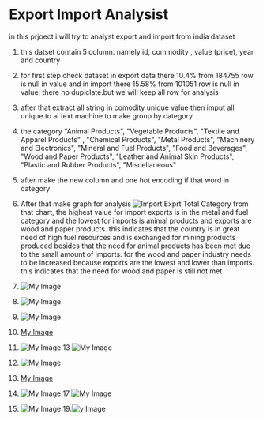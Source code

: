 # Export Import Analysist
in this prjoect i will try to analyst export and import from india dataset

1. this datset contain 5 column. namely id,  commodity , value (price), year and country
2. for first step check dataset in export data there 10.4% from 184755 row is null in value and in import there 15.58% from 101051 row is null in value. there no dupiclate.but we will keep all row for analysis
3. after that extract all string in comodity unique value then imput all unique to ai text machine to make group by category
4. the category
    "Animal Products",
    "Vegetable Products",
    "Textile and Apparel Products" ,
    "Chemical Products",    "Metal Products",
    "Machinery and Electronics",
    "Mineral and Fuel Products",
    "Food and Beverages",
    "Wood and Paper Products",
    "Leather and Animal Skin Products",
    "Plastic and Rubber Products",
    "Miscellaneous"
5.  after make the new column and one hot encoding if that word in category
6.  After that make graph for analysis
  ![Import Exprt Total Category](picture/importexporttotal.png)
from that chart, the highest value for import exports is in the metal and fuel category and the lowest for imports is animal products and exports are wood and paper products. this indicates that the country is in great need of high fuel resources and is exchanged for mining products produced besides that the need for animal products has been met due to the small amount of imports. for the wood and paper industry needs to be increased because exports are the lowest and lower than imports. this indicates that the need for wood and paper is still not met

8.  ![My Image](picture/download.png)
9.   ![My Image](picture/download(1).png)
10.   ![My Image](picture/download(2).png)
11. [My Image](picture/download(3).png)
1.  ![My Image](picture/download(4).png)
13   ![My Image](picture/download(5).png)
14.   ![My Image](picture/download(6).png)
15. [My Image](picture/download(7).png)
1.  ![My Image](picture/download(8).png)
17   ![My Image](picture/download(9).png)
18.   ![My Image](picture/download(10).png)
19.![y Image](picture/download(11).png)
